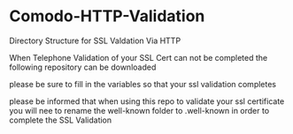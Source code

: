 # Comodo-HTTP-Validation
Directory Structure for SSL Valdation Via HTTP

When Telephone Validation of your SSL Cert can not be completed the following repository can be downloaded

please be sure to fill in the variables so that your ssl validation completes

please be informed that when using this repo to validate your ssl certificate you will nee to rename the well-known folder to .well-known in order to complete the SSL Validation
